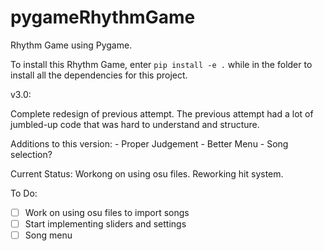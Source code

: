 # pygameRhythmGame

Rhythm Game using Pygame.

To install this Rhythm Game, enter `pip install -e .` while in the folder to install all the dependencies for this project.

v3.0:

Complete redesign of previous attempt. The previous attempt had a lot of jumbled-up code that was hard to understand and structure.

Additions to this version:
    - Proper Judgement
    - Better Menu
    - Song selection?

Current Status: Workong on using osu files. Reworking hit system.

To Do:
- [ ] Work on using osu files to import songs
- [ ] Start implementing sliders and settings
- [ ] Song menu
